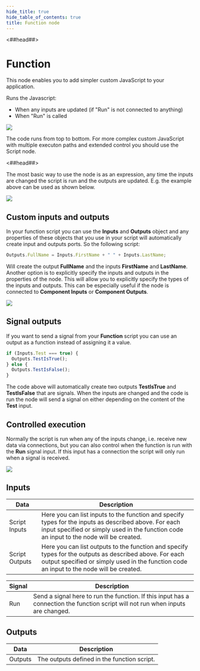 ```yaml
---
hide_title: true
hide_table_of_contents: true
title: Function node
---
```


<##head##>

# Function

This node enables you to add simpler custom JavaScript to your application.

Runs the Javascript:

- When any inputs are updated (if "Run" is not connected to anything)
- When "Run" is called

<div className="ndl-image-with-background l">

![](/nodes/javascript/function/function-1.png)

</div>

The code runs from top to bottom.
For more complex custom JavaScript with multiple executon paths and extended control you should use the <span className="ndl-node">Script</span> node.

<##head##>

The most basic way to use the node is as an expression,
any time the inputs are changed the script is run and the outputs are updated.
E.g. the example above can be used as shown below.

<div className="ndl-image-with-background l">

![](/nodes/javascript/function/function-2.png)

</div>

## Custom inputs and outputs

In your function script you can use the **Inputs** and **Outputs** object and any properties of these objects that you use in your script will automatically create input and outputs ports.
So the following script:

```javascript
Outputs.FullName = Inputs.FirstName + " " + Inputs.LastName;
```

Will create the output **FullName** and the inputs **FirstName** and **LastName**.
Another option is to explicitly specify the inputs and outputs in the properties of the node.
This will allow you to explicitly specify the types of the inputs and outputs.
This can be especially useful if the node is connected to **Component Inputs** or **Component Outputs**.

<div className="ndl-image-with-background">

![](/nodes/javascript/function/function-3.png)

</div>

## Signal outputs

If you want to send a signal from your **Function** script you can use an output as a function instead of assigning it a value.

```javascript
if (Inputs.Test === true) {
  Outputs.TestIsTrue();
} else {
  Outputs.TestIsFalse();
}
```

The code above will automatically create two outputs **TestIsTrue** and **TestIsFalse** that are signals.
When the inputs are changed and the code is run the node will send a signal on either depending on the content of the **Test** input.

## Controlled execution

Normally the script is run when any of the inputs change, i.e.
receive new data via connections, but you can also control when the function is run with the **Run** signal input.
If this input has a connection the script will only run when a signal is received.

<div className="ndl-image-with-background l">

![](/nodes/javascript/function/function-4.png)

</div>

## Inputs

| Data                                             | Description                                                                                                                                                                                         |
| ------------------------------------------------ | --------------------------------------------------------------------------------------------------------------------------------------------------------------------------------------------------- |
| <span className="ndl-data">Script Inputs</span>  | Here you can list inputs to the function and specify types for the inputs as described above. For each input specified or simply used in the function code an input to the node will be created.    |
| <span className="ndl-data">Script Outputs</span> | Here you can list outputs to the function and specify types for the outputs as described above. For each output specified or simply used in the function code an input to the node will be created. |

| Signal                                  | Description                                                                                                                      |
| --------------------------------------- | -------------------------------------------------------------------------------------------------------------------------------- |
| <span className="ndl-signal">Run</span> | Send a signal here to run the function. If this input has a connection the function script will not run when inputs are changed. |

## Outputs

| Data                                      | Description                                 |
| ----------------------------------------- | ------------------------------------------- |
| <span className="ndl-data">Outputs</span> | The outputs defined in the function script. |
